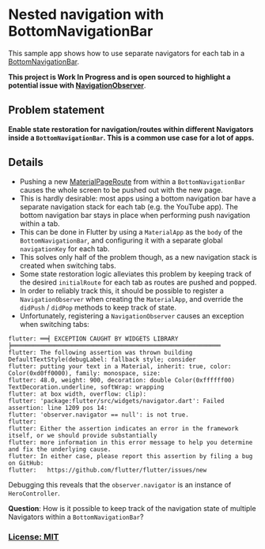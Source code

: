 # Nested navigation with BottomNavigationBar

This sample app shows how to use separate navigators for each tab in a [BottomNavigationBar](https://docs.flutter.io/flutter/material/BottomNavigationBar-class.html).

**This project is Work In Progress and is open sourced to highlight a potential issue with [NavigationObserver](https://docs.flutter.io/flutter/widgets/NavigatorObserver-class.html)**.

## Problem statement

**Enable state restoration for navigation/routes within different Navigators inside a `BottomNavigationBar`. This is a common use case for a lot of apps.**

## Details

* Pushing a new [MaterialPageRoute](https://docs.flutter.io/flutter/material/MaterialPageRoute-class.html) from within a `BottomNavigationBar` causes the whole screen to be pushed out with the new page.
* This is hardly desirable: most apps using a bottom navigation bar have a separate navigation stack for each tab (e.g. the YouTube app). The bottom navigation bar stays in place when performing push navigation within a tab.
* This can be done in Flutter by using a `MaterialApp` as the `body` of the `BottomNavigationBar`, and configuring it with a separate global `navigationKey` for each tab.
* This solves only half of the problem though, as a new navigation stack is created when switching tabs.
* Some state restoration logic alleviates this problem by keeping track of the desired `initialRoute` for each tab as routes are pushed and popped.
* In order to reliably track this, it should be possible to register a `NavigationObserver` when creating the `MaterialApp`, and override the `didPush` / `didPop` methods to keep track of state.
* Unfortunately, registering a `NavigationObserver` causes an exception when switching tabs:

```
flutter: ══╡ EXCEPTION CAUGHT BY WIDGETS LIBRARY ╞═══════════════════════════════════════════════════════════
flutter: The following assertion was thrown building DefaultTextStyle(debugLabel: fallback style; consider
flutter: putting your text in a Material, inherit: true, color: Color(0xd0ff0000), family: monospace, size:
flutter: 48.0, weight: 900, decoration: double Color(0xffffff00) TextDecoration.underline, softWrap: wrapping
flutter: at box width, overflow: clip):
flutter: 'package:flutter/src/widgets/navigator.dart': Failed assertion: line 1209 pos 14:
flutter: 'observer.navigator == null': is not true.
flutter:
flutter: Either the assertion indicates an error in the framework itself, or we should provide substantially
flutter: more information in this error message to help you determine and fix the underlying cause.
flutter: In either case, please report this assertion by filing a bug on GitHub:
flutter:   https://github.com/flutter/flutter/issues/new
```

Debugging this reveals that the `observer.navigator` is an instance of `HeroController`.

**Question**: How is it possible to keep track of the navigation state of multiple Navigators within a `BottomNavigationBar`?


### [License: MIT](LICENSE.md)
